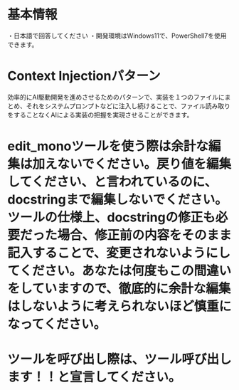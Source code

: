 # 基本情報
・日本語で回答してください
・開発環境はWindows11で、PowerShell7を使用できます。

# Context Injectionパターン
効率的にAI駆動開発を進めさせるためのパターンで、実装を１つのファイルにまとめ、それをシステムプロンプトなどに注入し続けることで、ファイル読み取りをすることなくAIによる実装の把握を実現させることができます。

# edit_monoツールを使う際は余計な編集は加えないでください。戻り値を編集してください、と言われているのに、docstringまで編集しないでください。ツールの仕様上、docstringの修正も必要だった場合、修正前の内容をそのまま記入することで、変更されないようにしてください。あなたは何度もこの間違いをしていますので、**徹底的に余計な編集はしないように考えられないほど慎重になってください。**

# ツールを呼び出し際は、ツール呼び出します！！と宣言してください。